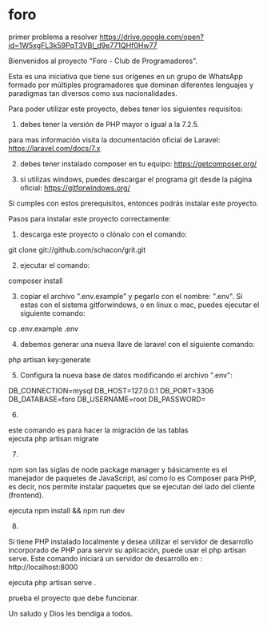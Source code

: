 # foro

primer problema a resolver https://drive.google.com/open?id=1W5xgFL3k59PqT3VBl_d9e771QHf0Hw77

Bienvenidos al proyecto "Foro - Club de Programadores". 

Esta es una iniciativa que tiene sus origenes en un grupo de WhatsApp formado por múltiples programadores que dominan diferentes lenguajes y paradigmas tan diversos como sus nacionalidades.

Para poder utilizar este proyecto, debes tener los siguientes requisitos:

1) debes tener la versión de PHP mayor o igual a la 7.2.5. 

para mas información visita la documentación oficial de Laravel: https://laravel.com/docs/7.x


2) debes tener instalado composer en tu equipo: https://getcomposer.org/


3) si utilizas windows, puedes descargar el programa git desde la página oficial: https://gitforwindows.org/

Si cumples con estos prerequisitos, entonces podrás instalar este proyecto.

Pasos para instalar este proyecto correctamente:

1) descarga este proyecto o clónalo con el comando: 

git clone git://github.com/schacon/grit.git

2) ejecutar el comando: 

composer install

3) copiar el archivo ".env.example" y pegarlo con el nombre: ".env". Si estas con el sistema gitforwindows, o en linux o mac, puedes ejecutar el siguiente comando: 

cp .env.example .env

4) debemos generar una nueva llave de laravel con el siguiente comando:

php artisan key:generate

5) Configura la nueva base de datos modificando el archivo ".env":

DB_CONNECTION=mysql
DB_HOST=127.0.0.1
DB_PORT=3306
DB_DATABASE=foro
DB_USERNAME=root
DB_PASSWORD=

6)
este comando es para hacer la migración de las tablas  
 ejecuta php artisan migrate

7) 
npm son las siglas de node package manager y básicamente es el manejador de paquetes de JavaScript, así como lo es Composer para PHP, es decir, nos permite instalar paquetes que se ejecutan del lado del cliente (frontend).

 ejecuta npm install && npm run dev

8)
Si tiene PHP instalado localmente y desea utilizar el servidor de desarrollo incorporado de PHP para servir su aplicación, puede usar el  php artisan serve. Este comando iniciará un servidor de desarrollo en :
http://localhost:8000

 ejecuta php artisan serve .


prueba el proyecto que debe funcionar.

Un saludo y Dios les bendiga a todos. 
